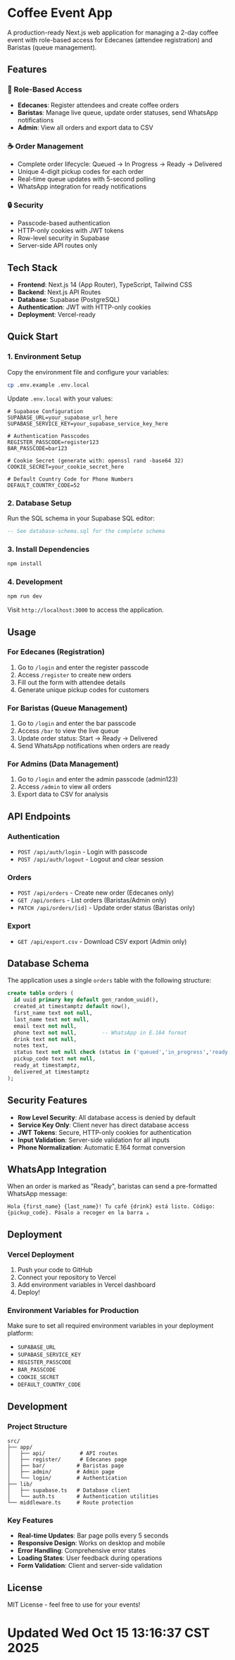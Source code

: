 # Coffee Event App

A production-ready Next.js web application for managing a 2-day coffee event with role-based access for Edecanes (attendee registration) and Baristas (queue management).

## Features

### 🎯 Role-Based Access

- **Edecanes**: Register attendees and create coffee orders
- **Baristas**: Manage live queue, update order statuses, send WhatsApp notifications
- **Admin**: View all orders and export data to CSV

### ☕ Order Management

- Complete order lifecycle: Queued → In Progress → Ready → Delivered
- Unique 4-digit pickup codes for each order
- Real-time queue updates with 5-second polling
- WhatsApp integration for ready notifications

### 🔒 Security

- Passcode-based authentication
- HTTP-only cookies with JWT tokens
- Row-level security in Supabase
- Server-side API routes only

## Tech Stack

- **Frontend**: Next.js 14 (App Router), TypeScript, Tailwind CSS
- **Backend**: Next.js API Routes
- **Database**: Supabase (PostgreSQL)
- **Authentication**: JWT with HTTP-only cookies
- **Deployment**: Vercel-ready

## Quick Start

### 1. Environment Setup

Copy the environment file and configure your variables:

```bash
cp .env.example .env.local
```

Update `.env.local` with your values:

```env
# Supabase Configuration
SUPABASE_URL=your_supabase_url_here
SUPABASE_SERVICE_KEY=your_supabase_service_key_here

# Authentication Passcodes
REGISTER_PASSCODE=register123
BAR_PASSCODE=bar123

# Cookie Secret (generate with: openssl rand -base64 32)
COOKIE_SECRET=your_cookie_secret_here

# Default Country Code for Phone Numbers
DEFAULT_COUNTRY_CODE=52
```

### 2. Database Setup

Run the SQL schema in your Supabase SQL editor:

```sql
-- See database-schema.sql for the complete schema
```

### 3. Install Dependencies

```bash
npm install
```

### 4. Development

```bash
npm run dev
```

Visit `http://localhost:3000` to access the application.

## Usage

### For Edecanes (Registration)

1. Go to `/login` and enter the register passcode
2. Access `/register` to create new orders
3. Fill out the form with attendee details
4. Generate unique pickup codes for customers

### For Baristas (Queue Management)

1. Go to `/login` and enter the bar passcode
2. Access `/bar` to view the live queue
3. Update order status: Start → Ready → Delivered
4. Send WhatsApp notifications when orders are ready

### For Admins (Data Management)

1. Go to `/login` and enter the admin passcode (admin123)
2. Access `/admin` to view all orders
3. Export data to CSV for analysis

## API Endpoints

### Authentication

- `POST /api/auth/login` - Login with passcode
- `POST /api/auth/logout` - Logout and clear session

### Orders

- `POST /api/orders` - Create new order (Edecanes only)
- `GET /api/orders` - List orders (Baristas/Admin only)
- `PATCH /api/orders/[id]` - Update order status (Baristas only)

### Export

- `GET /api/export.csv` - Download CSV export (Admin only)

## Database Schema

The application uses a single `orders` table with the following structure:

```sql
create table orders (
  id uuid primary key default gen_random_uuid(),
  created_at timestamptz default now(),
  first_name text not null,
  last_name text not null,
  email text not null,
  phone text not null,        -- WhatsApp in E.164 format
  drink text not null,
  notes text,
  status text not null check (status in ('queued','in_progress','ready','delivered')) default 'queued',
  pickup_code text not null,
  ready_at timestamptz,
  delivered_at timestamptz
);
```

## Security Features

- **Row Level Security**: All database access is denied by default
- **Service Key Only**: Client never has direct database access
- **JWT Tokens**: Secure, HTTP-only cookies for authentication
- **Input Validation**: Server-side validation for all inputs
- **Phone Normalization**: Automatic E.164 format conversion

## WhatsApp Integration

When an order is marked as "Ready", baristas can send a pre-formatted WhatsApp message:

```
Hola {first_name} {last_name}! Tu café {drink} está listo. Código: {pickup_code}. Pásalo a recoger en la barra ☕️
```

## Deployment

### Vercel Deployment

1. Push your code to GitHub
2. Connect your repository to Vercel
3. Add environment variables in Vercel dashboard
4. Deploy!

### Environment Variables for Production

Make sure to set all required environment variables in your deployment platform:

- `SUPABASE_URL`
- `SUPABASE_SERVICE_KEY`
- `REGISTER_PASSCODE`
- `BAR_PASSCODE`
- `COOKIE_SECRET`
- `DEFAULT_COUNTRY_CODE`

## Development

### Project Structure

```
src/
├── app/
│   ├── api/           # API routes
│   ├── register/      # Edecanes page
│   ├── bar/          # Baristas page
│   ├── admin/        # Admin page
│   └── login/        # Authentication
├── lib/
│   ├── supabase.ts   # Database client
│   └── auth.ts       # Authentication utilities
└── middleware.ts     # Route protection
```

### Key Features

- **Real-time Updates**: Bar page polls every 5 seconds
- **Responsive Design**: Works on desktop and mobile
- **Error Handling**: Comprehensive error states
- **Loading States**: User feedback during operations
- **Form Validation**: Client and server-side validation

## License

MIT License - feel free to use for your events!
# Updated Wed Oct 15 13:16:37 CST 2025
